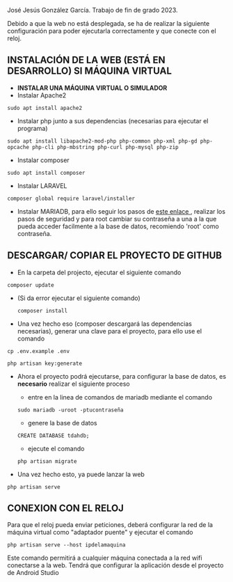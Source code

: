 José Jesús González García.
Trabajo de fin de grado 2023.

Debido a que la web no está desplegada, se ha de realizar la siguiente configuración para poder ejecutarla correctamente y que conecte con el reloj.

## INSTALACIÓN DE LA WEB (ESTÁ EN DESARROLLO) SI MÁQUINA VIRTUAL

- **INSTALAR UNA MÁQUINA VIRTUAL O SIMULADOR**
- Instalar Apache2
```
sudo apt install apache2
```
- Instalar php junto a sus dependencias (necesarias para ejecutar el programa)
```
sudo apt install libapache2-mod-php php-common php-xml php-gd php-opcache php-cli php-mbstring php-curl php-mysql php-zip

```
- Instalar composer
```
sudo apt install composer
```
- Instalar LARAVEL
```
composer global require laravel/installer
```
- Instalar MARIADB, para ello seguir los pasos de <a href="https://www.digitalocean.com/community/tutorials/how-to-install-mariadb-on-ubuntu-20-04-es"> este enlace </a>, realizar los pasos de seguridad y para root cambiar su contraseña a una a la que pueda acceder facilmente a la base de datos, recomiendo 'root' como contraseña.


## **DESCARGAR/ COPIAR EL PROYECTO DE GITHUB**

- En la carpeta del projecto, ejecutar el siguiente comando
```
composer update
```
    
- (Si da error ejecutar el siguiente comando)
    ```
    composer install
    ```

- Una vez hecho eso (composer descargará las dependencias necesarias), generar una clave para el proyecto, para ello use el comando
```
cp .env.example .env
```

```
php artisan key:generate
```
- Ahora el proyecto podrá ejecutarse, para configurar la base de datos, es **necesario** realizar el siguiente proceso

    -  entre en la linea de comandos de mariadb mediante el comando
    ```
    sudo mariadb -uroot -ptucontraseña
    ```
    - genere la base de datos
    ```
    CREATE DATABASE tdahdb;
    ```
    - ejecute el comando
    ```
    php artisan migrate
    ```

- Una vez hecho esto, ya puede lanzar la web
```
php artisan serve
```

## CONEXION CON EL RELOJ

Para que el reloj pueda enviar peticiones, deberá configurar la red de la máquina virtual como "adaptador puente" y ejecutar el comando
```
php artisan serve --host ipdelamaquina
```
Este comando permitirá a cualquier máquina conectada a la red wifi conectarse a la web.
Tendrá que configurar la aplicación desde el proyecto de Android Studio